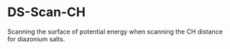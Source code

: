 # DS-Scan-CH
Scanning the surface of potential energy when scanning the CH distance for diazonium salts.

